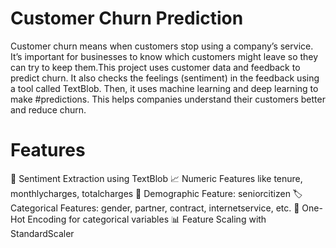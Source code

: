 # Customer Churn Prediction
Customer churn means when customers stop using a company’s service. It’s important for businesses to know which customers might leave so they can try to keep them.This project uses customer data and feedback to predict churn. It also checks the feelings (sentiment) in the feedback using a tool called TextBlob. Then, it uses machine learning and deep learning to make #predictions. This helps companies understand their customers better and reduce churn.

# Features
🧠 Sentiment Extraction using TextBlob
📈 Numeric Features like tenure, monthlycharges, totalcharges
👴 Demographic Feature: seniorcitizen
🏷️ Categorical Features: gender, partner, contract, internetservice, etc.
🧩 One-Hot Encoding for categorical variables
📊 Feature Scaling with StandardScaler

